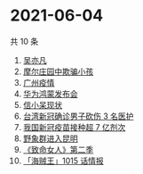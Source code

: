 # 2021-06-04

共 10 条

<!-- BEGIN -->
<!-- 最后更新时间 Fri Jun 04 2021 07:41:25 GMT+0800 (China Standard Time) -->

1. [吴亦凡](https://www.zhihu.com/search?q=吴亦凡)
2. [摩尔庄园中欺骗小孩](https://www.zhihu.com/search?q=摩尔庄园)
3. [广州疫情](https://www.zhihu.com/search?q=广州疫情)
4. [华为鸿蒙发布会](https://www.zhihu.com/search?q=华为)
5. [信小呆现状](https://www.zhihu.com/search?q=信小呆)
6. [台湾新冠确诊男子砍伤 3 名医护](https://www.zhihu.com/search?q=台湾疫情)
7. [我国新冠疫苗接种超 7 亿剂次](https://www.zhihu.com/search?q=新冠疫苗)
8. [野象群进入昆明](https://www.zhihu.com/search?q=云南大象)
9. [《致命女人》第二季](https://www.zhihu.com/search?q=致命女人)
10. [「海贼王」1015 话情报](https://www.zhihu.com/search?q=海贼王)

<!-- END -->
